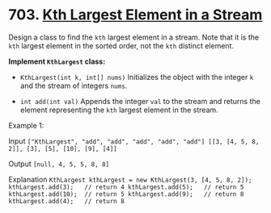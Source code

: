# 703. [Kth Largest Element in a Stream](https://leetcode.com/problems/kth-largest-element-in-a-stream/description/?envType=daily-question&envId=2024-08-12)

Design a class to find the `kth` largest element in a stream. Note that it is the `kth` largest element in the sorted order, not the `kth` distinct element.

**Implement `KthLargest` class:**

* `KthLargest(int k, int[] nums)` Initializes the object with the integer `k` and the stream of integers `nums`.

* `int add(int val)` Appends the integer `val` to the stream and returns the element representing the `kth` largest element in the stream.
 

Example 1:

Input
`["KthLargest", "add", "add", "add", "add", "add"]
[[3, [4, 5, 8, 2]], [3], [5], [10], [9], [4]]`

Output
`[null, 4, 5, 5, 8, 8]`

Explanation
`KthLargest kthLargest = new KthLargest(3, [4, 5, 8, 2]);
kthLargest.add(3);   // return 4
kthLargest.add(5);   // return 5
kthLargest.add(10);  // return 5
kthLargest.add(9);   // return 8
kthLargest.add(4);   // return 8`
